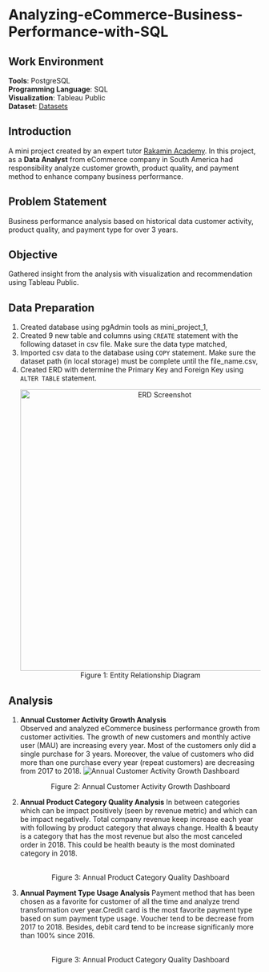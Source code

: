 # **Analyzing-eCommerce-Business-Performance-with-SQL**

## **Work Environment**
**Tools**: PostgreSQL<br>
**Programming Language**: SQL<br>
**Visualization**: Tableau Public<br>
**Dataset**: [Datasets]()

## **Introduction**
A mini project created by an expert tutor [Rakamin Academy](https://www.rakamin.com/). In this project, as a **Data Analyst** from eCommerce company in South America had responsibility analyze customer growth, product quality, and payment method to enhance company business performance.

## **Problem Statement**
Business performance analysis based on historical data customer activity, product quality, and payment type for over 3 years.

## **Objective**
Gathered insight from the analysis with visualization and recommendation using Tableau Public.

## **Data Preparation**
1. Created database using pgAdmin tools as mini_project_1,
2. Created 9 new table and columns using `CREATE` statement with the following dataset in csv file. Make sure the data type
   matched,
3. Imported csv data to the database using `COPY` statement. Make sure the dataset path (in local storage) must be complete until
   the file_name.csv,
4. Created ERD with determine the Primary Key and Foreign Key using `ALTER TABLE` statement.
   <p align="center">
    <img width="561" alt="ERD Screenshot" src="https://user-images.githubusercontent.com/103989278/179973144-779cc9d1-ac84-4585-9d62-f09302d01597.png"><br>
    Figure 1: Entity Relationship Diagram
   </p>

## **Analysis**
1. **Annual Customer Activity Growth Analysis**<br>
   Observed and analyzed eCommerce business performance growth from customer activities. The growth of new customers and monthly active user (MAU) are increasing every year. Most of the customers only did a single purchase for 3 years. Moreover, the value of customers who did more than one purchase every year (repeat customers) are decreasing from 2017 to 2018.
    ![Annual Customer Activity Growth Dashboard](https://user-images.githubusercontent.com/103989278/179975091-a7d007cc-de9d-428b-8227-7253642d0df2.png)
   <p align="center">
    Figure 2: Annual Customer Activity Growth Dashboard
   </p>
3. **Annual Product Category Quality Analysis**
   In between categories which can be impact positively (seen by revenue metric) and which can be impact negatively. Total company revenue keep increase each year with following by product category that always change. Health & beauty is a category that has the most revenue but also the most canceled order in 2018. This could be health beauty is the most dominated category in 2018.<br>
   <p align="center">
    <![Annual Product Category Quality Dashboard](https://user-images.githubusercontent.com/103989278/179975534-a55deb0d-730d-45a7-8fcb-24772a3f0e30.png)><br>
    Figure 3: Annual Product Category Quality Dashboard
   </p>
4. **Annual Payment Type Usage Analysis**
   Payment method that has been chosen as a favorite for customer of all the time and analyze trend transformation over year.Credit card is the most favorite payment type based on sum payment type usage. Voucher tend to be decrease from 2017 to 2018. Besides, debit card tend to be increase significanly more than 100% since 2016.
   <p align="center">
    <![Annual Payment Type Usage Dashboard](https://user-images.githubusercontent.com/103989278/179975980-eafd7c76-0347-4339-9359-6a79f1582378.png)><br>
    Figure 3: Annual Product Category Quality Dashboard
   </p>
